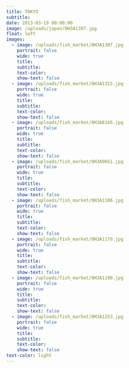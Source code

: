 ```yaml
---
title: TOKYO
subtitle:
date: 2013-03-19 00:00:00
image: /uploads/japan/0H3A1307.jpg
float: left
images:
  - image: /uploads/fish_market/0H3A1307.jpg
    portrait: false
    wide: true
    title:
    subtitle:
    text-color:
    show-text: false
  - image: /uploads/fish_market/0H3A1322.jpg
    portrait: false
    wide: true
    title:
    subtitle:
    text-color:
    show-text: false
  - image: /uploads/fish_market/0H3A8166.jpg
    portrait: false
    wide: true
    title:
    subtitle:
    text-color:
    show-text: false
  - image: /uploads/fish_market/0H3A9651.jpg
    portrait: false
    wide: true
    title:
    subtitle:
    text-color:
    show-text: false
  - image: /uploads/fish_market/0H3A1106.jpg
    portrait: false
    wide: true
    title:
    subtitle:
    text-color:
    show-text: false
  - image: /uploads/fish_market/0H3A1179.jpg
    portrait: false
    wide: true
    title:
    subtitle:
    text-color:
    show-text: false
  - image: /uploads/fish_market/0H3A1190.jpg
    portrait: false
    wide: true
    title:
    subtitle:
    text-color:
    show-text: false
  - image: /uploads/fish_market/0H3A1253.jpg
    portrait: false
    wide: true
    title:
    subtitle:
    text-color:
    show-text: false
text-color: light
---
```



